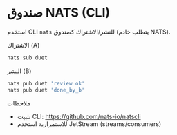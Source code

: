صندوق NATS (CLI)
================

استخدم CLI ‏`nats` للنشر/الاشتراك كصندوق (يتطلب خادم NATS).

الاشتراك (A)
```bash
nats sub duet
```

النشر (B)
```bash
nats pub duet 'review ok'
nats pub duet 'done_by_b'
```

ملاحظات
- تثبيت CLI: https://github.com/nats-io/natscli
- للاستمرارية استخدم JetStream (streams/consumers)

